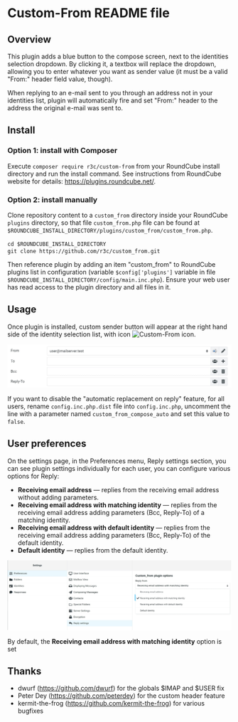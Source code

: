 Custom-From README file
=======================

Overview
--------

This plugin adds a blue button to the compose screen, next to the identities
selection dropdown. By clicking it, a textbox will replace the dropdown,
allowing you to enter whatever you want as sender value (it must be a valid
"From:" header field value, though).

When replying to an e-mail sent to you through an address not in your
identities list, plugin will automatically fire and set "From:" header to the
address the original e-mail was sent to.


Install
-------

### Option 1: install with Composer

Execute `composer require r3c/custom-from` from your RoundCube install
directory and run the install command. See instructions from RoundCube website
for details: https://plugins.roundcube.net/.

### Option 2: install manually

Clone repository content to a `custom_from` directory inside your RoundCube
`plugins` directory, so that file `custom_from.php` file can be found at
`$ROUNDCUBE_INSTALL_DIRECTORY/plugins/custom_from/custom_from.php`.

    cd $ROUNDCUBE_INSTALL_DIRECTORY
    git clone https://github.com/r3c/custom_from.git

Then reference plugin by adding an item "custom_from" to RoundCube plugins list
in configuration (variable `$config['plugins']` variable in file
`$ROUNDCUBE_INSTALL_DIRECTORY/config/main.inc.php`). Ensure your web user has
read access to the plugin directory and all files in it.


Usage
-----

Once plugin is installed, custom sender button will appear at the right
hand side of the identity selection list, with icon ![Custom-From icon](images/custom_from_on.png).

![Reply Fields](screenshots/reply_fields.jpg)

If you want to disable the "automatic replacement on reply" feature, for all users, rename
`config.inc.php.dist` file into `config.inc.php`, uncomment the line with a
parameter named `custom_from_compose_auto` and set this value to `false`.

User preferences
-----

On the settings page, in the Preferences menu, Reply settings section,
you can see plugin settings individually for each user,
you can configure various options for Reply:

- **Receiving email address** — replies from the receiving email address without adding parameters.
- **Receiving email address with matching identity** — replies from the receiving email address adding parameters (Bcc, Reply-To) of a matching identity.
- **Receiving email address with default identity** — replies from the receiving email address adding parameters (Bcc, Reply-To) of the default identity.
- **Default identity** — replies from the default identity.

![Reply settings screenshot](screenshots/settings.jpg)

By default, the **Receiving email address with matching identity** option is set

Thanks
------

- dwurf (https://github.com/dwurf) for the globals $IMAP and $USER fix
- Peter Dey (https://github.com/peterdey) for the custom header feature
- kermit-the-frog (https://github.com/kermit-the-frog) for various bugfixes

